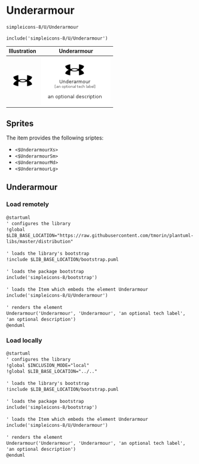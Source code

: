 # Underarmour


```text
simpleicons-8/U/Underarmour
```

```text
include('simpleicons-8/U/Underarmour')
```



| Illustration | Underarmour |
| :---: | :---: |
| ![illustration for Illustration](../../simpleicons-8/U/Underarmour.png) | ![illustration for Underarmour](../../simpleicons-8/U/Underarmour.Local.png) |



## Sprites
The item provides the following sriptes:

- `<$UnderarmourXs>`
- `<$UnderarmourSm>`
- `<$UnderarmourMd>`
- `<$UnderarmourLg>`





## Underarmour

### Load remotely
```plantuml
@startuml
' configures the library
!global $LIB_BASE_LOCATION="https://raw.githubusercontent.com/tmorin/plantuml-libs/master/distribution"

' loads the library's bootstrap
!include $LIB_BASE_LOCATION/bootstrap.puml

' loads the package bootstrap
include('simpleicons-8/bootstrap')

' loads the Item which embeds the element Underarmour
include('simpleicons-8/U/Underarmour')

' renders the element
Underarmour('Underarmour', 'Underarmour', 'an optional tech label', 'an optional description')
@enduml
```

### Load locally
```plantuml
@startuml
' configures the library
!global $INCLUSION_MODE="local"
!global $LIB_BASE_LOCATION="../.."

' loads the library's bootstrap
!include $LIB_BASE_LOCATION/bootstrap.puml

' loads the package bootstrap
include('simpleicons-8/bootstrap')

' loads the Item which embeds the element Underarmour
include('simpleicons-8/U/Underarmour')

' renders the element
Underarmour('Underarmour', 'Underarmour', 'an optional tech label', 'an optional description')
@enduml
```

